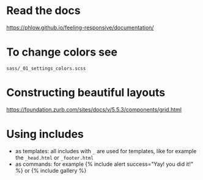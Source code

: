 # Read the docs
https://phlow.github.io/feeling-responsive/documentation/

# To change colors see 
	sass/_01_settings_colors.scss

# Constructing beautiful layouts
https://foundation.zurb.com/sites/docs/v/5.5.3/components/grid.html

# Using includes
- as templates: all includes with `_` are used for templates, like for example the `_head.html` or `_footer.html`
- as commands: for example {% include alert success="Yay! you did it!" %} or {% include gallery %}